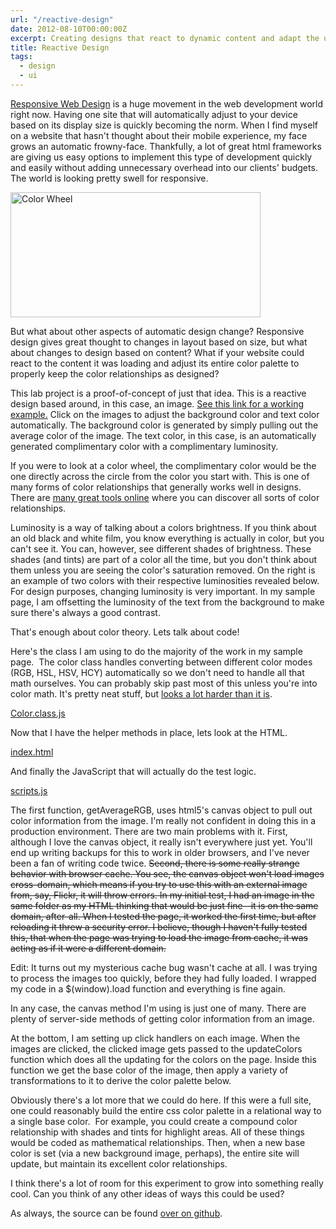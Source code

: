 ```yaml
---
url: "/reactive-design"
date: 2012-08-10T00:00:00Z
excerpt: Creating designs that react to dynamic content and adapt the user experience.
title: Reactive Design
tags:
  - design
  - ui
---
```


[Responsive Web Design][] is a huge movement in the web development
world right now. Having one site that will automatically adjust to your
device based on its display size is quickly becoming the norm. When I
find myself on a website that hasn't thought about their mobile
experience, my face grows an automatic frowny-face. Thankfully, a lot of
great html frameworks are giving us easy options to implement this type
of development quickly and easily without adding unnecessary overhead
into our clients' budgets. The world is looking pretty swell for
responsive.

<img width="400" height="200" layout="responsive" src="https://labs.tomasino.org/assets/images/color-wheel.jpg" alt="Color Wheel"></img>

But what about other aspects of automatic design change? Responsive
design gives great thought to changes in layout based on size, but what
about changes to design based on content? What if your website could
react to the content it was loading and adjust its entire color palette
to properly keep the color relationships as designed?

This lab project is a proof-of-concept of just that idea. This is a
reactive design based around, in this case, an image. [See this link for
a working example.][] Click on the images to adjust the background color
and text color automatically. The background color is generated by
simply pulling out the average color of the image. The text color, in
this case, is an automatically generated complimentary color with a
complimentary luminosity.

If you were to look at a color wheel, the complimentary color would be
the one directly across the circle from the color you start with. This
is one of many forms of color relationships that generally works well in
designs. There are [many great tools online][] where you can discover
all sorts of color relationships.

Luminosity is a way of talking about a colors brightness. If you think
about an old black and white film, you know everything is actually in
color, but you can't see it. You can, however, see different shades of
brightness. These shades (and tints) are part of a color all the time,
but you don't think about them unless you are seeing the color's
saturation removed. On the right is an example of two colors with their
respective luminosities revealed below. For design purposes, changing
luminosity is very important. In my sample page, I am offsetting the
luminosity of the text from the background to make sure there's always a
good contrast.

That's enough about color theory. Lets talk about code!

Here's the class I am using to do the majority of the work in my sample
page.  The color class handles converting between different color modes
(RGB, HSL, HSV, HCY) automatically so we don't need to handle all that
math ourselves. You can probably skip past most of this unless you're
into color math. It's pretty neat stuff, but [looks a lot harder than it
is][].

[Color.class.js](https://github.com/jamestomasino/Reactive-Color/blob/master/org/incrediberry/display/Color.class.js)

Now that I have the helper methods in place, lets look at the HTML.

[index.html](https://github.com/jamestomasino/Reactive-Color/blob/master/index.html)

And finally the JavaScript that will actually do the test logic.

[scripts.js](https://github.com/jamestomasino/Reactive-Color/blob/master/scripts.js)

The first function, getAverageRGB, uses html5's canvas object to pull
out color information from the image. I'm really not confident in doing
this in a production environment. There are two main problems with it.
First, although I love the canvas object, it really isn't everywhere
just yet. You'll end up writing backups for this to work in older
browsers, and I've never been a fan of writing code twice. ~~Second,
there is some really strange behavior with browser cache. You see, the
canvas object won't load images cross-domain, which means if you try to
use this with an external image from, say, Flickr, it will throw errors.
In my initial test, I had an image in the same folder as my HTML
thinking that would be just fine--it is on the same domain, after-all.
When I tested the page, it worked the first time, but after reloading it
threw a security error. I believe, though I haven't fully tested this,
that when the page was trying to load the image from cache, it was
acting as if it were a different domain.~~

Edit: It turns out my mysterious cache bug wasn't cache at all. I was
trying to process the images too quickly, before they had fully loaded.
I wrapped my code in a $(window).load function and everything is fine
again.

In any case, the canvas method I'm using is just one of many. There are
plenty of server-side methods of getting color information from an
image.

At the bottom, I am setting up click handlers on each image. When the
images are clicked, the clicked image gets passed to the updateColors
function which does all the updating for the colors on the page. Inside
this function we get the base color of the image, then apply a variety
of transformations to it to derive the color palette below.

Obviously there's a lot more that we could do here. If this were a full
site, one could reasonably build the entire css color palette in a
relational way to a single base color.  For example, you could create a
compound color relationship with shades and tints for highlight areas.
All of these things would be coded as mathematical relationships. Then,
when a new base color is set (via a new background image, perhaps), the
entire site will update, but maintain its excellent color relationships.

I think there's a lot of room for this experiment to grow into something
really cool. Can you think of any other ideas of ways this could be
used?

As always, the source can be found [over on github][].

  [Responsive Web Design]: //en.wikipedia.org/wiki/Responsive_Web_Design
    "Responsive Web Design"
  [See this link for a working example.]: //github.com/jamestomasino/Reactive-Color
    "Reactive Color Example"
  [many great tools online]: //kuler.adobe.com "Kuler"
  [looks a lot harder than it is]: //en.wikipedia.org/wiki/HSL_and_HSV#Converting_to_RGB
    "HSV and HSL to RGB"
  [over on github]: //github.com/jamestomasino/Reactive-Color
    "Github: Reactive Color"
